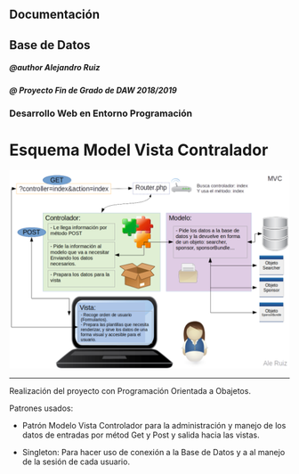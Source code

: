 ## Documentación
## Base de Datos

##### @author Alejandro Ruiz
##### @ Proyecto Fin de Grado de DAW 2018/2019

### Desarrollo Web en Entorno Programación

# Esquema Model Vista Contralador

![Esquema MVC](DWES_Esquemas.png)

---
Realización del proyecto con Programación Orientada a Obajetos.

Patrones usados:

- Patrón Modelo Vista Controlador para la administración y manejo de los datos de entradas por métod Get y Post y salida hacia las vistas.

- Singleton: Para hacer uso de conexión a la Base de Datos y a al manejo de la sesión de cada usuario.
